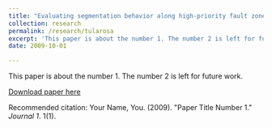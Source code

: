 ```yaml
---
title: "Evaluating segmentation behavior along high-priority fault zones within the Tularosa Basin"
collection: research
permalink: /research/tularosa
excerpt: 'This paper is about the number 1. The number 2 is left for future work.'
date: 2009-10-01

---
```

This paper is about the number 1. The number 2 is left for future work.

[Download paper here](http://academicpages.github.io/files/paper1.pdf)

Recommended citation: Your Name, You. (2009). "Paper Title Number 1." <i>Journal 1</i>. 1(1).
